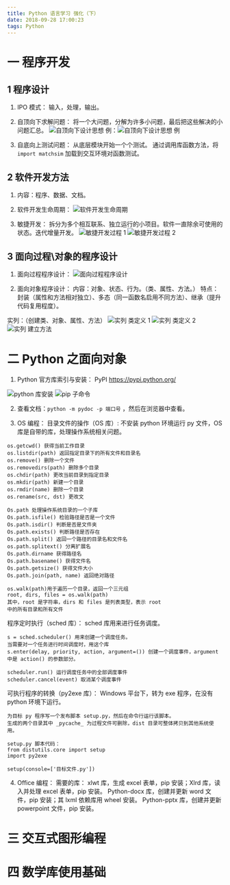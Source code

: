 ```yaml
---
title: Python 语言学习 强化（下）
date: 2018-09-28 17:00:23
tags: Python
---
```

# 一 程序开发
## 1 程序设计
1. IPO 模式：
输入，处理，输出。

2. 自顶向下求解问题：
将一个大问题，分解为许多小问题，最后把这些解决的小问题汇总。
![自顶向下设计思想](图1.PNG)
例：![自顶向下设计思想 例](图2.PNG)

3. 自底向上测试问题：
从底层模块开始一个个测试。
通过调用库函数方法，将 `import matchsim` 加载到交互环境对函数测试。

## 2 软件开发方法
1. 内容：程序、数据、文档。

2. 软件开发生命周期：
![软件开发生命周期](图3.PNG)

3. 敏捷开发：
拆分为多个相互联系、独立运行的小项目。软件一直除余可使用的状态。迭代增量开发。
![敏捷开发过程 1](图4.PNG) ![敏捷开发过程 2](图5.PNG)

## 3 面向过程\对象的程序设计
1. 面向过程程序设计：
![面向过程程序设计](图6.PNG)

2. 面向对象程序设计：
内容：对象、状态、行为。（类、属性、方法。）
特点：封装（属性和方法相对独立）、多态（同一函数名启用不同方法）、继承（提升代码复用程度）。

实列：（创建类、对象、属性、方法）
![实列 类定义 1](图7.PNG)
![实列 类定义 2](图8.PNG)
![实列 建立方法](图9.PNG)

# 二 Python 之面向对象
1. Python 官方库索引与安装：
PyPI https://pypi.python.org/

![python 库安装](图10.PNG)
![pip 子命令](图11.PNG)

2. 查看文档：`python -m pydoc -p 端口号` ，然后在浏览器中查看。

3. OS 编程：
目录文件的操作（OS 库）:
不安装 python 环境运行 py 文件，OS 库是自带的库，处理操作系统相关问题。
```
os.getcwd() 获得当前工作目录
os.listdir(path) 返回指定目录下的所有文件和目录名
os.remove() 删除一个文件
os.removedirs(path) 删除多个目录
os.chdir(path) 更改当前目录到指定目录
os.mkdir(path) 新建一个目录
os.rmdir(name) 删除一个目录
os.rename(src, dst) 更改文

Os.path 处理操作系统目录的一个子库
Os.path.isfile() 检验路径是否是一个文件
Os.path.isdir() 判断是否是文件夹
Os.path.exists() 判断路径是否存在
Os.path.split() 返回一个路径的目录名和文件名
os.path.splitext() 分离扩展名
Os.path.dirname 获得路径名
Os.path.basename() 获得文件名
Os.path.getsize() 获得文件大小
Os.path.join(path, name) 返回绝对路径

os.walk(path)用于遍历一个目录，返回一个三元组
root, dirs, files = os.walk(path)
其中，root 是字符串，dirs 和 files 是列表类型，表示 root 
中的所有目录和所有文件
```

程序定时执行（sched 库）：
sched 库用来进行任务调度。
```
s = sched.scheduler() 用来创建一个调度任务。
当需要对一个任务进行时间调度时，用这个库
s.enter(delay, priority, action, argument=()) 创建一个调度事件，argument 中是 action() 的参数部分。

scheduler.run() 运行调度任务中的全部调度事件
scheduler.cancel(event) 取消某个调度事件
```

可执行程序的转换（py2exe 库）：
Windows 平台下，转为 exe 程序，在没有 python 环境下运行。
```
为目标 py 程序写一个发布脚本 setup.py，然后在命令行运行该脚本。
生成的两个目录其中 _pycache_ 为过程文件可删除，dist 目录可整体拷贝到其他系统使用。

setup.py 脚本代码：
from distutils.core import setup
import py2exe

setup(console=['目标文件.py'])
```

4. Office 编程：
需要的库：
xlwt 库，生成 excel 表单，pip 安装；Xlrd 库，读入并处理 excel 表单，pip 安装。
Python-docx 库，创建并更新 word 文件，pip 安装；其 lxml 依赖库用 wheel 安装。
Python-pptx 库，创建并更新 powerpoint 文件，pip 安装。

# 三 交互式图形编程

# 四 数学库使用基础
